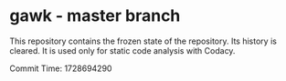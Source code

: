 # gawk - master branch

This repository contains the frozen state of the repository.
Its history is cleared. It is used only for static code
analysis with Codacy.

Commit Time: 1728694290